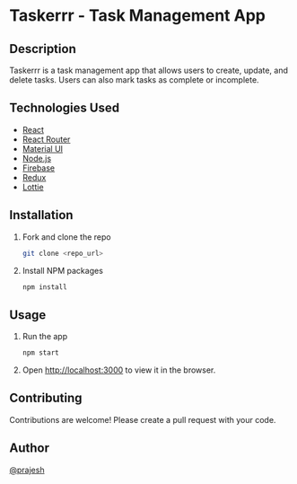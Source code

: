 # Taskerrr - Task Management App

## Description

Taskerrr is a task management app that allows users to create, update, and delete tasks. Users can also mark tasks as complete or incomplete.

## Technologies Used

- [React](https://reactjs.org/)
- [React Router](https://reactrouter.com/)
- [Material UI](https://material-ui.com/)
- [Node.js](https://nodejs.org/en/)
- [Firebase](https://firebase.google.com/)
- [Redux](https://react-redux.js.org/)
- [Lottie](https://lottiefiles.com/)

## Installation

1. Fork and clone the repo

   ```sh
   git clone <repo_url>
    ```

2. Install NPM packages

   ```sh
   npm install
   ```

## Usage

1. Run the app

   ```sh
   npm start
   ```

2. Open [http://localhost:3000](http://localhost:3000) to view it in the browser.

## Contributing

Contributions are welcome! Please create a pull request with your code.

## Author

[@prajesh](https://bit.ly/prajesheleven)
